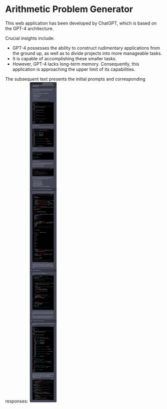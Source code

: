 # Arithmetic Problem Generator

This web application has been developed by ChatGPT, which is based on the GPT-4 architecture.

Crucial insights include:

- GPT-4 possesses the ability to construct rudimentary applications from the ground up, as well as to divide projects into more manageable tasks.
- It is capable of accomplishing these smaller tasks.
- However, GPT-4 lacks long-term memory. Consequently, this application is approaching the upper limit of its capabilities.

The subsequent text presents the initial prompts and corresponding responses:
![](./img.png)


